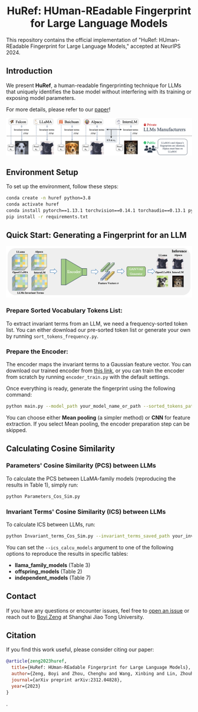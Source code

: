 <h1 align="center">HuRef: HUman-REadable Fingerprint for Large Language Models</h1>  
This repository contains the official implementation of "HuRef: HUman-REadable Fingerprint for Large Language Models," accepted at NeurIPS 2024.

## Introduction

We present **HuRef**, a human-readable fingerprinting technique for LLMs that uniquely identifies the base model without interfering with its training or exposing model parameters. 

For more details, please refer to our [paper](https://arxiv.org/abs/2312.04828)!

<p align="center">
  <img src="images/overall.png" alt="HuRef Overview">
</p>

## Environment Setup

To set up the environment, follow these steps:

```bash
conda create -n huref python=3.8
conda activate huref
conda install pytorch==1.13.1 torchvision==0.14.1 torchaudio==0.13.1 pytorch-cuda=11.6 -c pytorch -c nvidia
pip install -r requirements.txt
```

## Quick Start: Generating a Fingerprint for an LLM

<p align="center">
  <img src="images/generate_fingerprint.png" alt="Generate Fingerprint">
</p>

### Prepare Sorted Vocabulary Tokens List:
To extract invariant terms from an LLM, we need a frequency-sorted token list. You can either download our pre-sorted token list or generate your own by running `sort_tokens_frequency.py`.

### Prepare the Encoder:
The encoder maps the invariant terms to a Gaussian feature vector. You can download our trained encoder from [this link](https://drive.google.com/file/d/1FirePAdWdDJK74sXvYxn3vVwISzvjby-/view?usp=sharing), or you can train the encoder from scratch by running `encoder_train.py` with the default settings.

Once everything is ready, generate the fingerprint using the following command:

```bash
python main.py --model_path your_model_name_or_path --sorted_tokens_path your_sorted_token_list_path --invariant_terms_saved_path your_invariant_terms_folder_path --encoder_path your_encoder_path --feature_extract_method Mean_pooling_or_CNN
```

You can choose either **Mean pooling** (a simpler method) or **CNN** for feature extraction. If you select Mean pooling, the encoder preparation step can be skipped.

## Calculating Cosine Similarity

### Parameters' Cosine Similarity (PCS) between LLMs
To calculate the PCS between LLaMA-family models (reproducing the results in Table 1), simply run:

```bash
python Parameters_Cos_Sim.py
```

### Invariant Terms' Cosine Similarity (ICS) between LLMs
To calculate ICS between LLMs, run:

```bash
python Invariant_terms_Cos_Sim.py --invariant_terms_saved_path your_invariant_terms_folder_path --ics_calcu_models llama_family_models_or_offspring_models_or_independent_models
```

You can set the `--ics_calcu_models` argument to one of the following options to reproduce the results in specific tables:
- **llama_family_models** (Table 3)
- **offspring_models** (Table 2)
- **independent_models** (Table 7)

## Contact

If you have any questions or encounter issues, feel free to [open an issue](#) or reach out to [Boyi Zeng](mailto:boyizeng@sjtu.edu.cn) at Shanghai Jiao Tong University.

## Citation

If you find this work useful, please consider citing our paper:

```bibtex
@article{zeng2023huref,
  title={HuRef: HUman-REadable Fingerprint for Large Language Models},
  author={Zeng, Boyi and Zhou, Chenghu and Wang, Xinbing and Lin, Zhouhan},
  journal={arXiv preprint arXiv:2312.04828},
  year={2023}
}
```

.